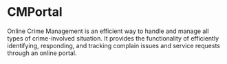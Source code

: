 # CMPortal
Online Crime Management is an efficient way to handle and manage all types of crime-involved situation. It provides the functionality of efficiently identifying, responding, and tracking complain issues and service requests through an online portal.
